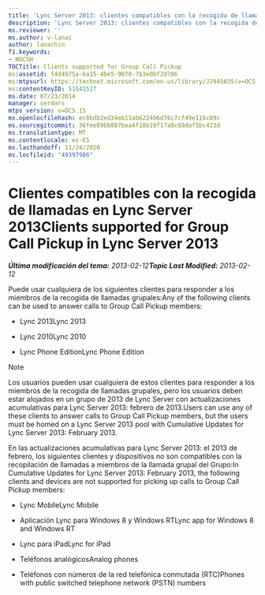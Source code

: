 ```yaml
---
title: 'Lync Server 2013: clientes compatibles con la recogida de llamadas grupales'
description: 'Lync Server 2013: clientes compatibles con la recogida de llamadas grupales.'
ms.reviewer: ''
ms.author: v-lanac
author: lanachin
f1.keywords:
- NOCSH
TOCTitle: Clients supported for Group Call Pickup
ms:assetid: f4d4975a-ba15-4be5-9078-7b3e0bf2d706
ms:mtpsurl: https://technet.microsoft.com/en-us/library/JJ945655(v=OCS.15)
ms:contentKeyID: 51541527
ms.date: 07/23/2014
manager: serdars
mtps_version: v=OCS.15
ms.openlocfilehash: ec8bdb2ed34eb11ab622406d76c7cf49e116c09c
ms.sourcegitcommit: 36fee89bb887bea4f18b19f17a8c69daf5bc423d
ms.translationtype: MT
ms.contentlocale: es-ES
ms.lasthandoff: 11/24/2020
ms.locfileid: "49397986"
---
```

# <a name="clients-supported-for-group-call-pickup-in-lync-server-2013"></a><span data-ttu-id="55fdc-103">Clientes compatibles con la recogida de llamadas en Lync Server 2013</span><span class="sxs-lookup"><span data-stu-id="55fdc-103">Clients supported for Group Call Pickup in Lync Server 2013</span></span>

<div data-xmlns="http://www.w3.org/1999/xhtml">

<div class="topic" data-xmlns="http://www.w3.org/1999/xhtml" data-msxsl="urn:schemas-microsoft-com:xslt" data-cs="https://msdn.microsoft.com/">

<div data-asp="https://msdn2.microsoft.com/asp">



</div>

<div id="mainSection">

<div id="mainBody"><span data-ttu-id="55fdc-104">

<span> </span></span><span class="sxs-lookup"><span data-stu-id="55fdc-104">

<span> </span></span></span>

<span data-ttu-id="55fdc-105">_**Última modificación del tema:** 2013-02-12_</span><span class="sxs-lookup"><span data-stu-id="55fdc-105">_**Topic Last Modified:** 2013-02-12_</span></span>

<span data-ttu-id="55fdc-106">Puede usar cualquiera de los siguientes clientes para responder a los miembros de la recogida de llamadas grupales:</span><span class="sxs-lookup"><span data-stu-id="55fdc-106">Any of the following clients can be used to answer calls to Group Call Pickup members:</span></span>

  - <span data-ttu-id="55fdc-107">Lync 2013</span><span class="sxs-lookup"><span data-stu-id="55fdc-107">Lync 2013</span></span>

  - <span data-ttu-id="55fdc-108">Lync 2010</span><span class="sxs-lookup"><span data-stu-id="55fdc-108">Lync 2010</span></span>

  - <span data-ttu-id="55fdc-109">Lync Phone Edition</span><span class="sxs-lookup"><span data-stu-id="55fdc-109">Lync Phone Edition</span></span>

<div>


> [!NOTE]  
> <span data-ttu-id="55fdc-110">Los usuarios pueden usar cualquiera de estos clientes para responder a los miembros de la recogida de llamadas grupales, pero los usuarios deben estar alojados en un grupo de 2013 de Lync Server con actualizaciones acumulativas para Lync Server 2013: febrero de 2013.</span><span class="sxs-lookup"><span data-stu-id="55fdc-110">Users can use any of these clients to answer calls to Group Call Pickup members, but the users must be homed on a Lync Server 2013 pool with Cumulative Updates for Lync Server 2013: February 2013.</span></span>



</div>

<span data-ttu-id="55fdc-111">En las actualizaciones acumulativas para Lync Server 2013: el 2013 de febrero, los siguientes clientes y dispositivos no son compatibles con la recopilación de llamadas a miembros de la llamada grupal del Grupo:</span><span class="sxs-lookup"><span data-stu-id="55fdc-111">In Cumulative Updates for Lync Server 2013: February 2013, the following clients and devices are not supported for picking up calls to Group Call Pickup members:</span></span>

  - <span data-ttu-id="55fdc-112">Lync Mobile</span><span class="sxs-lookup"><span data-stu-id="55fdc-112">Lync Mobile</span></span>

  - <span data-ttu-id="55fdc-113">Aplicación Lync para Windows 8 y Windows RT</span><span class="sxs-lookup"><span data-stu-id="55fdc-113">Lync app for Windows 8 and Windows RT</span></span>

  - <span data-ttu-id="55fdc-114">Lync para iPad</span><span class="sxs-lookup"><span data-stu-id="55fdc-114">Lync for iPad</span></span>

  - <span data-ttu-id="55fdc-115">Teléfonos analógicos</span><span class="sxs-lookup"><span data-stu-id="55fdc-115">Analog phones</span></span>

  - <span data-ttu-id="55fdc-116">Teléfonos con números de la red telefónica conmutada (RTC)</span><span class="sxs-lookup"><span data-stu-id="55fdc-116">Phones with public switched telephone network (PSTN) numbers</span></span>

<span data-ttu-id="55fdc-117"></div>

<span> </span>

</div>

</div>

</span><span class="sxs-lookup"><span data-stu-id="55fdc-117"></div>

<span> </span>

</div>

</div>

</span></span></div>

